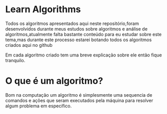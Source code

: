 # Learn Algorithms

Todos os algoritmos apresentados aqui neste repositório,foram desenvolvidos 
durante meus estudos sobre algoritmos e análise de algoritmos,atualmente falta bastante conteúdo 
para eu estudar sobre este tema,mas durante este processo estarei botando todos os algoritmos criados aqui no github 

Em cada algoritmo criado tem uma breve explicação sobre ele então fique tranquilo.

# O que é um algoritmo?

Bom na computação um algoritmo é simplesmente uma sequencia de comandos e ações 
que seram executados pela máquina para resolver algum problema em específico.
